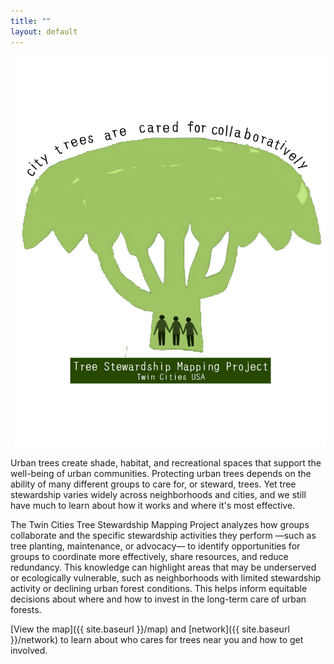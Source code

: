 ```yaml
---
title: ""
layout: default
---
```

<div style="margin-top: -50;">
<div style="text-align: center;margin-top: -50;">
  <div style="display: inline-block;">
    <img src="assets/stewmap_logo.png" alt="STEWMAP logo" style="width: 500px;" />
    <div style="width: 500px; margin: 0 auto; text-align: left; padding-right: 10px;">
      <p>
Urban trees create shade, habitat, and recreational spaces that support the well-being of urban communities. Protecting urban trees depends on the ability of many different groups to care for, or steward, trees. Yet tree stewardship varies widely across neighborhoods and cities, and we still have much to learn about how it works and where it's most effective. 
  </p>
  <p>
The Twin Cities Tree Stewardship Mapping Project analyzes how groups collaborate and the specific stewardship activities they perform —such as tree planting, maintenance, or advocacy— to identify opportunities for groups to coordinate more effectively, share resources, and reduce redundancy. This knowledge can highlight areas that may be underserved or ecologically vulnerable, such as neighborhoods with limited stewardship activity or declining urban forest conditions. This helps inform equitable decisions about where and how to invest in the long-term care of urban forests.
  </p>
      <p>
        [View the map]({{ site.baseurl }}/map) and [network]({{ site.baseurl }}/network) to learn about who cares for trees near you and how to get involved.
      </p>
    </div>
  </div>
</div>
